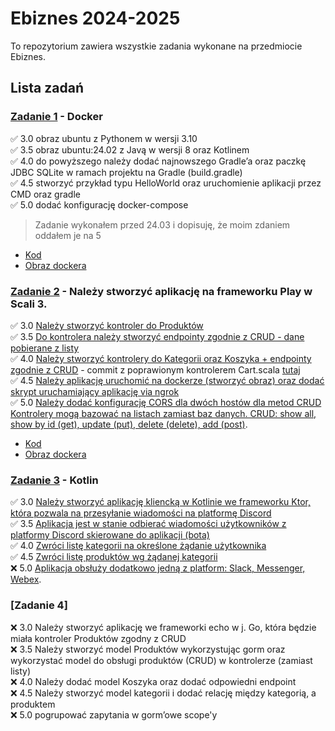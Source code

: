 # Ebiznes 2024-2025
To repozytorium zawiera wszystkie zadania wykonane na przedmiocie Ebiznes.

## Lista zadań
### [Zadanie 1](./Zadanie_1/README.md) - Docker
✅ 3.0 obraz ubuntu z Pythonem w wersji 3.10<br>
✅ 3.5 obraz ubuntu:24.02 z Javą w wersji 8 oraz Kotlinem<br>
✅ 4.0 do powyższego należy dodać najnowszego Gradle’a oraz paczkę JDBC SQLite w ramach projektu na Gradle (build.gradle)<br>
✅ 4.5 stworzyć przykład typu HelloWorld oraz uruchomienie aplikacji przez CMD oraz gradle<br>
✅ 5.0 dodać konfigurację docker-compose
> Zadanie wykonałem przed 24.03 i dopisuję, że moim zdaniem oddałem je na 5

* [Kod](/Zadanie_1/)
* [Obraz dockera](https://hub.docker.com/r/angelonorelli/zadanie_1-app)

### [Zadanie 2](./Zadanie_2/) - Należy stworzyć aplikację na frameworku Play w Scali 3.
✅ 3.0 [Należy stworzyć kontroler do Produktów](https://github.com/angelonorelli/Ebiznes_UJ_2024-2025/commit/fe8caf351dd7348625196164cdf9e51e1cfce8ea)<br>
✅ 3.5 [Do kontrolera należy stworzyć endpointy zgodnie z CRUD - dane
pobierane z listy](https://github.com/angelonorelli/Ebiznes_UJ_2024-2025/commit/794826f9d17b1ef56f5f863c9c1e350a7778dba1)<br>
✅ 4.0 [Należy stworzyć kontrolery do Kategorii oraz Koszyka + endpointy
zgodnie z CRUD](https://github.com/angelonorelli/Ebiznes_UJ_2024-2025/commit/eaa321a73eb9f6cfa023bd2a00859f080dcf1ddf) - commit z poprawionym kontrolerem Cart.scala [tutaj](https://github.com/angelonorelli/Ebiznes_UJ_2024-2025/commit/881f3bc4c75f5d4225bcf0e0ac38b823ca09cbce)<br>
✅ 4.5 [Należy aplikację uruchomić na dockerze (stworzyć obraz) oraz dodać skrypt uruchamiający aplikację via ngrok](https://github.com/angelonorelli/Ebiznes_UJ_2024-2025/commit/7d948b00f93bde884d9f12edd40ec4a14b241a82)<br>
✅ 5.0 [Należy dodać konfigurację CORS dla dwóch hostów dla metod CRUD Kontrolery mogą bazować na listach zamiast baz danych. CRUD: show all, show by id (get), update (put), delete (delete), add (post)](https://github.com/angelonorelli/Ebiznes_UJ_2024-2025/commit/2465aba6b1ef4b887b00d17967fc6474123efa2c).<br>

* [Kod](./Zadanie_2/scala_project/)
* [Obraz dockera](https://hub.docker.com/r/angelonorelli/zadanie_1-app)


### [Zadanie 3](./Zadanie_3/) - Kotlin
✅ 3.0 [Należy stworzyć aplikację kliencką w Kotlinie we frameworku Ktor,
która pozwala na przesyłanie wiadomości na platformę Discord](https://github.com/angelonorelli/Ebiznes_UJ_2024-2025/commit/22818e6d5d8fff69f7f2b92b0946a1255e7f6ae1)<br>
✅ 3.5 [Aplikacja jest w stanie odbierać wiadomości użytkowników z
platformy Discord skierowane do aplikacji (bota)](https://github.com/angelonorelli/Ebiznes_UJ_2024-2025/commit/d8fe699e9b4882d59e27363ac34fbfabb8ddcadb)<br>
✅ 4.0 [Zwróci listę kategorii na określone żądanie użytkownika](https://github.com/angelonorelli/Ebiznes_UJ_2024-2025/commit/65428b8b3028522a529c1468190d5ea4a612bdd5)<br>
✅ 4.5 [Zwróci listę produktów wg żądanej kategorii](https://github.com/angelonorelli/Ebiznes_UJ_2024-2025/commit/8ed9ac0456879624b60e32447c5eedd919609f0c)<br>
❌ 5.0 [Aplikacja obsłuży dodatkowo jedną z platform: Slack, Messenger,
Webex](https://github.com/angelonorelli/Ebiznes_UJ_2024-2025/commit/).<br>

### [Zadanie 4]
❌ 3.0 Należy stworzyć aplikację we frameworki echo w j. Go, która będzie
miała kontroler Produktów zgodny z CRUD<br>
❌ 3.5 Należy stworzyć model Produktów wykorzystując gorm oraz
wykorzystać model do obsługi produktów (CRUD) w kontrolerze (zamiast
listy)<br>
❌ 4.0 Należy dodać model Koszyka oraz dodać odpowiedni endpoint<br>
❌ 4.5 Należy stworzyć model kategorii i dodać relację między kategorią,
a produktem<br>
❌ 5.0 pogrupować zapytania w gorm’owe scope'y<br>